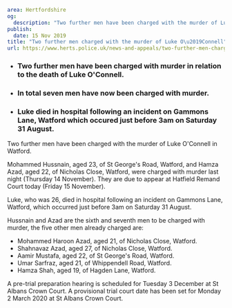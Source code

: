 ```yaml
area: Hertfordshire
og:
  description: "Two further men have been charged with the murder of Luke O\u2019Connell in Watford."
publish:
  date: 15 Nov 2019
title: "Two further men charged with the murder of Luke O\u2019Connell"
url: https://www.herts.police.uk/news-and-appeals/two-further-men-charged-with-the-murder-of-luke-oconnell-1027
```

* ### Two further men have been charged with murder in relation to the death of Luke O'Connell.

 * ### In total seven men have now been charged with murder.

 * ### Luke died in hospital following an incident on Gammons Lane, Watford which occured just before 3am on Saturday 31 August.

Two further men have been charged with the murder of Luke O'Connell in Watford.

Mohammed Hussnain, aged 23, of St George's Road, Watford, and Hamza Azad, aged 22, of Nicholas Close, Watford, were charged with murder last night (Thursday 14 November). They are due to appear at Hatfield Remand Court today (Friday 15 November).

Luke, who was 26, died in hospital following an incident on Gammons Lane, Watford, which occurred just before 3am on Saturday 31 August.

Hussnain and Azad are the sixth and seventh men to be charged with murder, the five other men already charged are:

 * Mohammed Haroon Azad, aged 21, of Nicholas Close, Watford.
 * Shahnavaz Azad, aged 27, of Nicholas Close, Watford.
 * Aamir Mustafa, aged 22, of St George's Road, Watford.
 * Umar Sarfraz, aged 21, of Whippendell Road, Watford.
 * Hamza Shah, aged 19, of Hagden Lane, Watford.

A pre-trial preparation hearing is scheduled for Tuesday 3 December at St Albans Crown Court. A provisional trial court date has been set for Monday 2 March 2020 at St Albans Crown Court.

